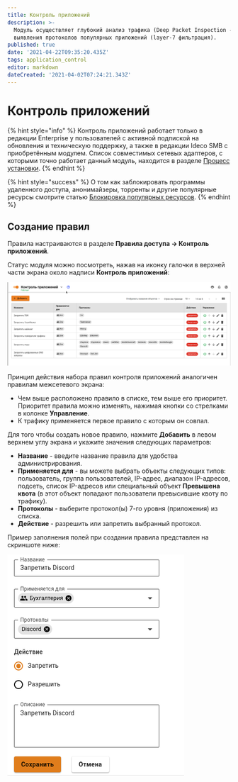 ```yaml
---
title: Контроль приложений
description: >-
  Модуль осуществляет глубокий анализ трафика (Deep Packet Inspection - DPI) для
  выявления протоколов популярных приложений (layer-7 фильтрация).
published: true
date: '2021-04-22T09:35:20.435Z'
tags: application_control
editor: markdown
dateCreated: '2021-04-02T07:24:21.343Z'
---
```


# Контроль приложений

{% hint style="info" %}
Контроль приложений работает только в редакции Enterprise у пользователей с активной подпиской на обновления и техническую поддержку, а также в редакции Ideco SMB с приобретённым модулем. Список совместимых сетевых адаптеров, с которыми точно работает данный модуль, находится в разделе [Процесс установки](../../installation/installation-process.md).
{% endhint %}

{% hint style="success" %}
О том как заблокировать программы удаленного доступа, анонимайзеры, торренты и другие популярные ресурсы смотрите статью [Блокировка популярных ресурсов](../../recipes/popular-recipes/blocking-popular-resources.md).
{% endhint %}

## Создание правил

Правила настраиваются в разделе **Правила доступа -> Контроль приложений**.

Статус модуля можно посмотреть, нажав на иконку галочки в верхней части экрана около надписи **Контроль приложений**:

![](../../.gitbook/assets/control-app-status.gif)

Принцип действия набора правил контроля приложений аналогичен правилам межсетевого экрана:

* Чем выше расположено правило в списке, тем выше его приоритет. Приоритет правила можно изменять, нажимая кнопки со стрелками в колонке **Управление**.
* К трафику применяется первое правило с которым он совпал.

Для того чтобы создать новое правило, нажмите **Добавить** в левом верхнем углу экрана и укажите значения следующих параметров:

* **Название** - введите название правила для удобства администрирования.
* **Применяется для** - вы можете выбрать объекты следующих типов: пользователь, группа пользователей, IP-адрес, диапазон IP-адресов, подсеть, список IP-адресов или специальный объект **Превышена квота** (в этот объект попадают пользователи превысившие квоту по трафику).
* **Протоколы** - выберите протокол(ы) 7-го уровня (приложения) из списка.
* **Действие** - разрешить или запретить выбранный протокол.

Пример заполнения полей при создании правила представлен на скриншоте ниже:

![](../../.gitbook/assets/deny-discord.png)


